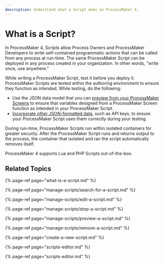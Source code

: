 ```yaml
---
description: Understand what a Script does in ProcessMaker 4.
---
```


# What is a Script?

In ProcessMaker 4, Scripts allow Process Owners and ProcessMaker Developers to write self-contained programmatic actions that can be called from any process at run-time. The same ProcessMaker Script can be deployed in any process created in your organization. In other words, "write once, use anywhere."

While writing a ProcessMaker Script, test it before you deploy it. ProcessMaker Scripts are tested within the authoring environment to ensure they function as intended. While testing, do the following:

* Use the JSON data model that you can [preview from your ProcessMaker Screens](../design-forms/screens-builder/preview-a-screen.md) to ensure that variables designed from a ProcessMaker Screen function as intended in your ProcessMaker Script.
* [Incorporate other JSON-formatted data](), such as API keys, to ensure your ProcessMaker Script uses them correctly during your testing.

During run-time, ProcessMaker Scripts run within isolated containers for greater security. After the ProcessMaker Script runs and returns output to the process, the container that isolated and ran the script automatically removes itself.

ProcessMaker 4 supports Lua and PHP Scripts out-of-the-box.

## Related Topics

{% page-ref page="what-is-a-script.md" %}

{% page-ref page="manage-scripts/search-for-a-script.md" %}

{% page-ref page="manage-scripts/edit-a-script.md" %}

{% page-ref page="manage-scripts/stop-a-script.md" %}

{% page-ref page="manage-scripts/preview-a-script.md" %}

{% page-ref page="manage-scripts/remove-a-script.md" %}

{% page-ref page="create-a-new-script.md" %}

{% page-ref page="scripts-editor.md" %}

{% page-ref page="scripts-editor.md" %}

